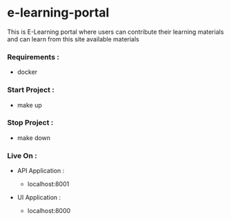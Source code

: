 # e-learning-portal
This is E-Learning portal where users can contribute their learning materials and can learn from this site available materials

### Requirements : 
- docker

### Start Project : 
- make up

### Stop Project : 
- make down



### Live On :
- API Application : 
    - localhost:8001

- UI Application : 
    - localhost:8000